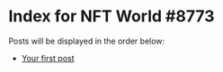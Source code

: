 # Index for NFT World #8773
Posts will be displayed in the order below:

- [Your first post](./001-first.md)

